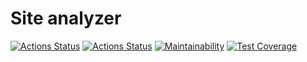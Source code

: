 # Site analyzer

[![Actions Status](https://github.com/SerKonstantin/java-project-72/actions/workflows/hexlet-check.yml/badge.svg)](https://github.com/SerKonstantin/java-project-72/actions)
[![Actions Status](https://github.com/SerKonstantin/java-project-72/actions/workflows/build.yml/badge.svg)](https://github.com/SerKonstantin/java-project-72/actions)
[![Maintainability](https://api.codeclimate.com/v1/badges/aa2bce53e386128eb3aa/maintainability)](https://codeclimate.com/github/SerKonstantin/java-project-72/maintainability)
[![Test Coverage](https://api.codeclimate.com/v1/badges/aa2bce53e386128eb3aa/test_coverage)](https://codeclimate.com/github/SerKonstantin/java-project-72/test_coverage)
